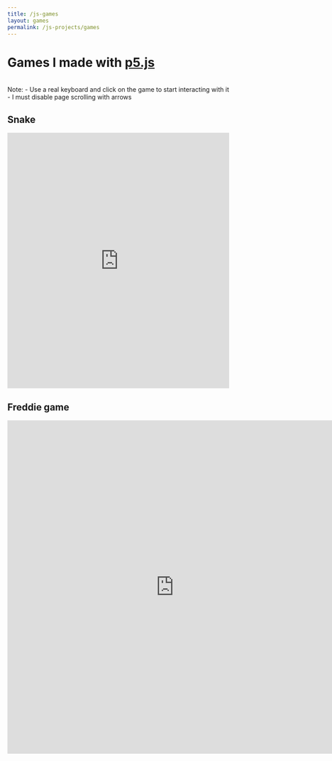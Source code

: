 ```yaml
---
title: /js-games
layout: games
permalink: /js-projects/games
---
```


<h1>Games I made with <a href="https://p5js.org/" target="_blank" rel="noopener noreferrer">p5.js</a></h1>

<p><br>Note:
- Use a real keyboard and click on the game to start interacting with it
- I must disable page scrolling with arrows</p>

<h2>Snake</h2>

<iframe src="https://editor.p5js.org/Plotkine/present/wt0UfN_ce" width="500px" height="575px" frameBorder="0" title="snake"></iframe>

<h2>Freddie game</h2>

<iframe src="https://editor.p5js.org/Plotkine/present/_6t0LDFnp" width="750px" height="750px" frameBorder="0" title="freddieGame"></iframe>

<!-- must disable page scrolling with arrows -->
